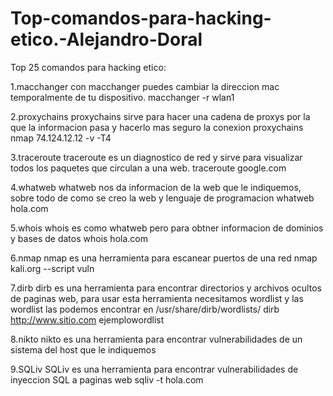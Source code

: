 # Top-comandos-para-hacking-etico.-Alejandro-Doral

Top 25 comandos para hacking etico:

1.macchanger
con macchanger puedes cambiar la direccion mac temporalmente de tu dispositivo.
macchanger -r wlan1

2.proxychains
proxychains sirve para hacer una cadena de proxys por la que la informacion pasa y hacerlo mas seguro la conexion
proxychains nmap 74.124.12.12 -v -T4


3.traceroute
traceroute es un diagnostico de red y sirve para visualizar todos los paquetes que circulan a una web.
traceroute google.com

4.whatweb
whatweb nos da informacion de la web que le indiquemos, sobre todo de como se creo la web y lenguaje de programacion
whatweb hola.com

5.whois
whois es como whatweb pero para obtner informacion de dominios y bases de datos
whois hola.com

6.nmap
nmap es una herramienta para escanear puertos de una red
nmap kali.org --script vuln

7.dirb
dirb es una herramienta para encontrar directorios y archivos ocultos de paginas web, para usar esta herramienta necesitamos wordlist
y las wordlist las podemos encontrar en /usr/share/dirb/wordlists/
dirb http://www.sitio.com ejemplowordlist

8.nikto
nikto es una herramienta para encontrar vulnerabilidades de un sistema del host que le indiquemos

9.SQLiv
SQLiv es una herramienta para encontrar vulnerabilidades de inyeccion SQL a paginas web
sqliv -t hola.com
